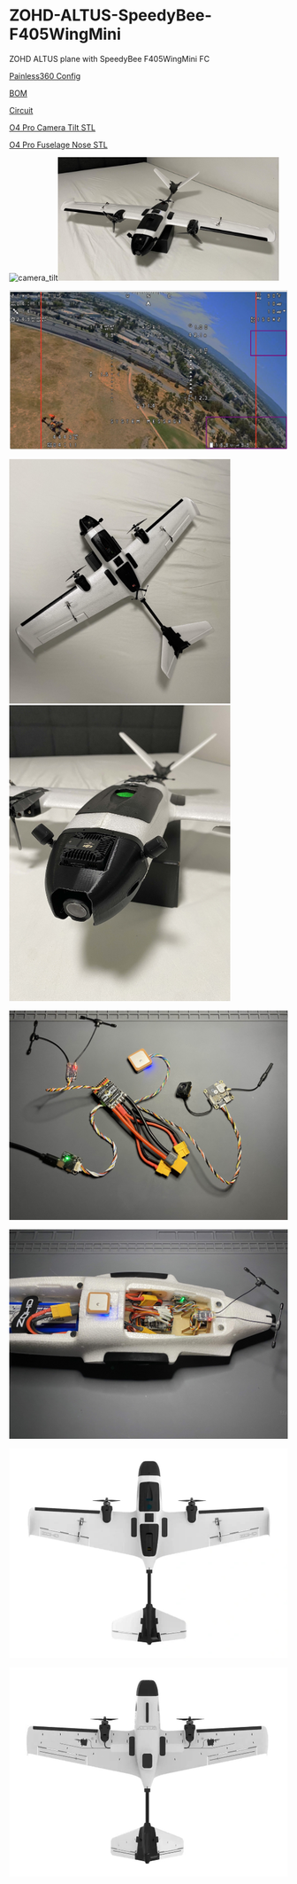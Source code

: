 # ZOHD-ALTUS-SpeedyBee-F405WingMini
ZOHD ALTUS plane with SpeedyBee F405WingMini FC

[Painless360 Config](https://youtu.be/j2htdXoaSx8?si=Onn92JjaRYtPh_sq)

[BOM]()

[Circuit]()

[O4 Pro Camera Tilt STL](https://www.thingiverse.com/thing:6998725)

[O4 Pro Fuselage Nose STL](https://www.thingiverse.com/thing:6922017)

<img src="./resources/camera_tilt.gif" alt="camera_tilt" width="400"/><img src="./resources/v1-0.jpeg" alt="v1" width="400"/>

![OSD](./resources/OSD.png)

<img src="./resources/v1-1.jpeg" alt="v1" width="400"/><img src="./resources/v1-2.jpeg" alt="v1" width="400"/>

![circuit](./resources/circuit.jpeg)

![circuit fuselage](./resources/circuit_fuselage.jpeg)

![top](./resources/ZOHD-Altus-Twin-Motor-980mm-FPV-Plane-5.jpeg)

![bottom](./resources/ZOHD-Altus-Twin-Motor-980mm-FPV-Plane-8%20copy.jpg)